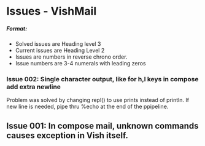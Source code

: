 # Issues - VishMail

##### Format:

- Solved issues are Heading level 3
- Current issues are Heading Level 2
- Issues are numbers in  reverse chrono order.
- Issue numbers are 3-4 numerals with leading zeros


### Issue 002: Single character output, like for h,l keys in compose add extra newline

Problem was solved by changing repl() to use prints instead of println.
If new line is needed, pipe thru %echo at the end of the ppipeline.


## Issue 001: In compose mail, unknown commands causes exception in Vish itself.
